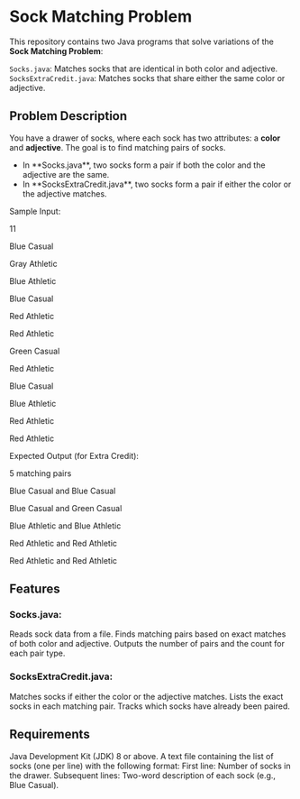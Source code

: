 # Sock Matching Problem
This repository contains two Java programs that solve variations of the **Sock Matching Problem**:

`Socks.java`: Matches socks that are identical in both color and adjective.<br>
`SocksExtraCredit.java`: Matches socks that share either the same color or adjective.<br>

## Problem Description
You have a drawer of socks, where each sock has two attributes: a **color** and **adjective**. The goal is to find matching pairs of socks.
<ul>
<li>In **Socks.java**, two socks form a pair if both the color and the adjective are the same.</li>
<li>In **SocksExtraCredit.java**, two socks form a pair if either the color or the adjective matches.</p></li>
</ul>

<p>Sample Input:
<p>11</p>
<p>Blue Casual</p>
<p>Gray Athletic</p>
<p>Blue Athletic</p>
<p>Blue Casual</p>
<p>Red Athletic</p>
<p>Red Athletic</p>
<p>Green Casual</p>
<p>Red Athletic</p>
<p>Blue Casual</p>
<p>Blue Athletic</p>
<p>Red Athletic</p>
<p>Red Athletic</p>
</p>

<p>Expected Output (for Extra Credit):
<p>5 matching pairs</p>
<p>Blue Casual and Blue Casual</p>
<p>Blue Casual and Green Casual</p>
<p>Blue Athletic and Blue Athletic</p>
<p>Red Athletic and Red Athletic</p>
<p>Red Athletic and Red Athletic</p>

## Features
### Socks.java:
Reads sock data from a file.
Finds matching pairs based on exact matches of both color and adjective.
Outputs the number of pairs and the count for each pair type.

### SocksExtraCredit.java:
Matches socks if either the color or the adjective matches.
Lists the exact socks in each matching pair.
Tracks which socks have already been paired.

## Requirements
<p>Java Development Kit (JDK) 8 or above.
A text file containing the list of socks (one per line) with the following format:
First line: Number of socks in the drawer.
Subsequent lines: Two-word description of each sock (e.g., Blue Casual).
</p>
